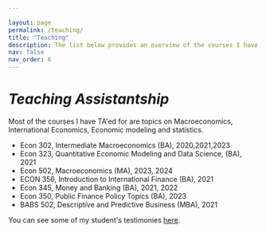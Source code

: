 ```yaml
---

layout: page
permalink: /teaching/ 
title: "Teaching"
description: The list below provides an overview of the courses I have TA'ed as a PhD student. TA responsibilities includes holding tutorial sessions, office hours and grading.
nav: false
nav_order: 6
---
```


# ***Teaching Assistantship***

Most of the courses I have TA'ed for are topics on Macroeconomics, International Economics, Economic modeling and statistics. 

- Econ 302, Intermediate Macroeconomics (BA), 2020,2021,2023
- Econ 323, Quantitative Economic Modeling and Data Science, (BA), 2021
- Econ 502, Macroeconomics (MA), 2023, 2024
- ECON 356, Introduction to International Finance (BA), 2021
- Econ 345, Money and Banking (BA), 2021, 2022
- Econ 350, Public Finance Policy Topics (BA), 2023
- BABS 502, Descriptive and Predictive Business (MBA), 2021



You can see some of my student's testimonies [here](https://www.superprof.co.uk/making-learning-fun-for-you-maths-teacher-london-matthew.html).



